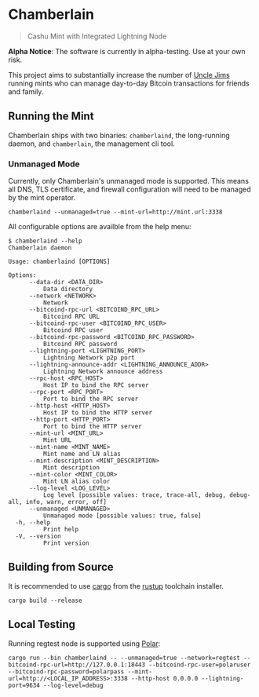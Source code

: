 # Chamberlain
> Cashu Mint with Integrated Lightning Node

**Alpha Notice**: The software is currently in alpha-testing. Use at your own risk.

This project aims to substantially increase the number of [Uncle Jims](https://thebitcoinmanual.com/behind-btc/nodes/uncle-jim-node/) running mints who can manage day-to-day Bitcoin transactions for friends and family.

## Running the Mint

Chamberlain ships with two binaries: `chamberlaind`, the long-running daemon, and `chamberlain`, the management cli tool.

### Unmanaged Mode

Currently, only Chamberlain's unmanaged mode is supported.
This means all DNS, TLS certificate, and firewall configuration will need to be managed by the mint operator.

```
chamberlaind --unmanaged=true --mint-url=http://mint.url:3338
```

All configurable options are availble from the help menu:

```
$ chamberlaind --help
Chamberlain daemon

Usage: chamberlaind [OPTIONS]

Options:
      --data-dir <DATA_DIR>
          Data directory
      --network <NETWORK>
          Network
      --bitcoind-rpc-url <BITCOIND_RPC_URL>
          Bitcoind RPC URL
      --bitcoind-rpc-user <BITCOIND_RPC_USER>
          Bitcoind RPC user
      --bitcoind-rpc-password <BITCOIND_RPC_PASSWORD>
          Bitcoind RPC password
      --lightning-port <LIGHTNING_PORT>
          Lightning Network p2p port
      --lightning-announce-addr <LIGHTNING_ANNOUNCE_ADDR>
          Lightning Network announce address
      --rpc-host <RPC_HOST>
          Host IP to bind the RPC server
      --rpc-port <RPC_PORT>
          Port to bind the RPC server
      --http-host <HTTP_HOST>
          Host IP to bind the HTTP server
      --http-port <HTTP_PORT>
          Port to bind the HTTP server
      --mint-url <MINT_URL>
          Mint URL
      --mint-name <MINT_NAME>
          Mint name and LN alias
      --mint-description <MINT_DESCRIPTION>
          Mint description
      --mint-color <MINT_COLOR>
          Mint LN alias color
      --log-level <LOG_LEVEL>
          Log level [possible values: trace, trace-all, debug, debug-all, info, warn, error, off]
      --unmanaged <UNMANAGED>
          Unmanaged mode [possible values: true, false]
  -h, --help
          Print help
  -V, --version
          Print version

```

## Building from Source

It is recommended to use [cargo](https://github.com/rust-lang/cargo) from the [rustup](https://rustup.rs/) toolchain installer.

```
cargo build --release
```

## Local Testing

Running regtest node is supported using [Polar](https://lightningpolar.com/):

```
cargo run --bin chamberlaind -- --unmanaged=true --network=regtest --bitcoind-rpc-url=http://127.0.0.1:18443 --bitcoind-rpc-user=polaruser --bitcoind-rpc-password=polarpass --mint-url=http://<LOCAL_IP_ADDRESS>:3338 --http-host 0.0.0.0 --lightning-port=9634 --log-level=debug
```